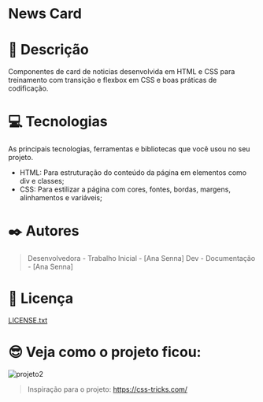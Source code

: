 # News Card
 # 📝 Descrição

Componentes de card de noticias desenvolvida em HTML e CSS para treinamento com transição e flexbox em CSS e boas práticas de codificação.

# 💻 Tecnologias

As principais tecnologias, ferramentas e bibliotecas que você usou no seu projeto.

- HTML: Para estruturação do conteúdo da página em elementos como div e classes;
- CSS: Para estilizar a página com cores, fontes, bordas, margens, alinhamentos e variáveis;

# ✒️ Autores

> Desenvolvedora - Trabalho Inicial - [Ana Senna] Dev - Documentação - [Ana Senna]
> 

# 📄 Licença

[LICENSE.txt](https://github.com/Anasenna01/Calculadora/files/13481057/LICENSE.txt)

# 😎 Veja como o projeto ficou:

![projeto2](https://user-images.githubusercontent.com/109535627/200149003-4a3c874b-e7dd-459e-85ca-264afe0ee14b.png)
>Inspiração para o projeto:  https://css-tricks.com/
